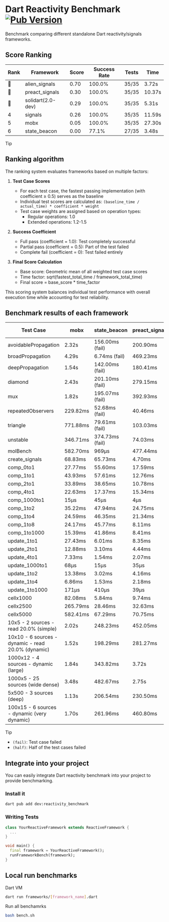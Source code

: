 # Dart Reactivity Benchmark [![Pub Version](https://img.shields.io/pub/v/reactivity_benchmark)](https://pub.dev/packages/reactivity_benchmark)

Benchmark comparing different standalone Dart reactivity/signals frameworks.

## Score Ranking

<!-- ranking start -->
| Rank | Framework | Score | Success Rate | Tests | Time |
|------|-----------|-------|--------------|-------|------|
| 🥇 | alien_signals | 0.70 | 100.0% | 35/35 | 3.72s |
| 🥈 | preact_signals | 0.30 | 100.0% | 35/35 | 10.37s |
| 🥉 | solidart(2.0-dev) | 0.29 | 100.0% | 35/35 | 5.31s |
| 4 | signals | 0.26 | 100.0% | 35/35 | 11.59s |
| 5 | mobx | 0.05 | 100.0% | 35/35 | 27.30s |
| 6 | state_beacon | 0.00 | 77.1% | 27/35 | 3.48s |

<!-- ranking end -->

> [!TIP]
> ## Ranking algorithm
>
> The ranking system evaluates frameworks based on multiple factors:
>
> 1. **Test Case Scores**
>    - For each test case, the fastest passing implementation (with coefficient ≥ 0.5) serves as the baseline
>    - Individual test scores are calculated as: `(baseline_time / actual_time) * coefficient * weight`
>    - Test case weights are assigned based on operation types:
>      - Regular operations: 1.0
>      - Extended operations: 1.2-1.5
>
> 2. **Success Coefficient**
>    - Full pass (coefficient = 1.0): Test completely successful
>    - Partial pass (coefficient = 0.5): Part of the test failed
>    - Complete fail (coefficient = 0): Test failed entirely
>
> 3. **Final Score Calculation**
>    - Base score: Geometric mean of all weighted test case scores
>    - Time factor: sqrt(fastest_total_time / framework_total_time)
>    - Final score = base_score * time_factor
>
> This scoring system balances individual test performance with overall execution time while accounting for test reliability.

## Benchmark results of each framework

<!-- test-case start -->
| Test Case | mobx | state_beacon | preact_signals | alien_signals | solidart(2.0-dev) | signals |
|---|---|---|---|---|---|---|
| avoidablePropagation | 2.32s | 156.00ms (fail) | 200.90ms | 192.19ms | 260.99ms | 211.51ms |
| broadPropagation | 4.29s | 6.74ms (fail) | 469.23ms | 354.34ms | 503.00ms | 457.71ms |
| deepPropagation | 1.54s | 142.00ms (fail) | 180.41ms | 126.69ms | 164.57ms | 179.17ms |
| diamond | 2.43s | 201.10ms (fail) | 279.15ms | 236.93ms | 350.11ms | 283.93ms |
| mux | 1.82s | 195.07ms (fail) | 392.93ms | 382.25ms | 436.48ms | 409.55ms |
| repeatedObservers | 229.82ms | 52.68ms (fail) | 40.46ms | 44.24ms | 80.74ms | 46.27ms |
| triangle | 771.88ms | 79.61ms (fail) | 103.03ms | 85.84ms | 114.14ms | 107.52ms |
| unstable | 346.71ms | 374.73ms (fail) | 74.03ms | 61.12ms | 94.91ms | 76.72ms |
| molBench | 582.70ms | 969μs | 477.44ms | 489.40ms | 501.16ms | 485.75ms |
| create_signals | 68.83ms | 65.73ms | 4.70ms | 23.62ms | 96.22ms | 25.83ms |
| comp_0to1 | 27.77ms | 55.60ms | 17.59ms | 8.36ms | 35.94ms | 11.94ms |
| comp_1to1 | 43.93ms | 57.61ms | 12.76ms | 9.51ms | 49.92ms | 29.27ms |
| comp_2to1 | 33.89ms | 38.65ms | 10.78ms | 5.49ms | 28.32ms | 14.89ms |
| comp_4to1 | 22.63ms | 17.37ms | 15.34ms | 14.90ms | 9.65ms | 6.60ms |
| comp_1000to1 | 15μs | 45μs | 4μs | 3μs | 19μs | 8μs |
| comp_1to2 | 35.22ms | 47.94ms | 24.75ms | 12.52ms | 34.27ms | 21.17ms |
| comp_1to4 | 24.59ms | 46.35ms | 21.34ms | 7.17ms | 22.64ms | 7.46ms |
| comp_1to8 | 24.17ms | 45.77ms | 8.11ms | 6.57ms | 24.86ms | 6.61ms |
| comp_1to1000 | 15.39ms | 41.86ms | 8.41ms | 3.49ms | 14.20ms | 4.40ms |
| update_1to1 | 27.43ms | 6.01ms | 8.35ms | 10.12ms | 16.35ms | 10.17ms |
| update_2to1 | 12.88ms | 3.10ms | 4.44ms | 2.59ms | 8.04ms | 4.51ms |
| update_4to1 | 7.33ms | 1.54ms | 2.07ms | 2.63ms | 4.11ms | 2.55ms |
| update_1000to1 | 68μs | 15μs | 35μs | 21μs | 40μs | 37μs |
| update_1to2 | 13.38ms | 3.02ms | 4.16ms | 3.89ms | 8.20ms | 4.54ms |
| update_1to4 | 6.86ms | 1.53ms | 2.18ms | 1.93ms | 4.07ms | 2.55ms |
| update_1to1000 | 171μs | 410μs | 39μs | 47μs | 146μs | 44μs |
| cellx1000 | 82.08ms | 5.84ms | 9.74ms | 9.65ms | 12.82ms | 10.16ms |
| cellx2500 | 265.79ms | 28.46ms | 32.63ms | 21.07ms | 33.15ms | 36.24ms |
| cellx5000 | 582.41ms | 67.29ms | 70.75ms | 43.81ms | 75.47ms | 78.62ms |
| 10x5 - 2 sources - read 20.0% (simple) | 2.02s | 248.23ms | 452.05ms | 238.14ms | 358.90ms | 509.71ms |
| 10x10 - 6 sources - dynamic - read 20.0% (dynamic) | 1.52s | 198.29ms | 281.27ms | 180.92ms | 254.33ms | 282.44ms |
| 1000x12 - 4 sources - dynamic (large) | 1.84s | 343.82ms | 3.72s | 282.46ms | 464.83ms | 3.99s |
| 1000x5 - 25 sources (wide dense) | 3.48s | 482.67ms | 2.75s | 402.22ms | 611.69ms | 3.57s |
| 5x500 - 3 sources (deep) | 1.13s | 206.54ms | 230.50ms | 197.25ms | 252.30ms | 221.18ms |
| 100x15 - 6 sources - dynamic (very dynamic) | 1.70s | 261.96ms | 460.80ms | 263.17ms | 386.26ms | 481.60ms |

<!-- test-case end -->

> [!TIP]
> - `(fail)`: Test case failed
> - `(half)`: Half of the test cases failed

## Integrate into your project

You can easily integrate Dart reactivity benchmark into your project to provide benchmarking.

### Install it

```bash
dart pub add dev:reactivity_benchmark
```

### Writing Tests

```dart
class YourReactiveFramework extends ReactiveFramework {
  ...
}

void main() {
  final framework = YourReactiveFramework();
  runFrameworkBench(framework);
}
```

## Local run benchmarks

Dart VM
```bash
dart run frameworks/[framework_name].dart
```

Run all benchamrks
```bash
bash bench.sh
```
